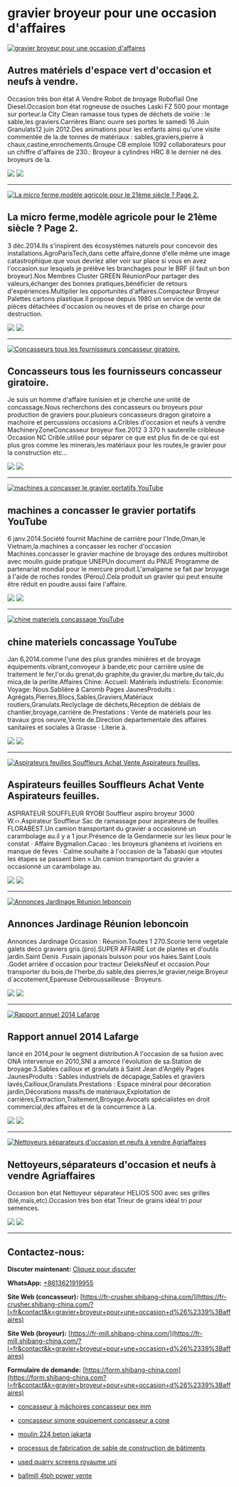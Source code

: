 # gravier broyeur pour une occasion d&#39;affaires

<a href="https://swt.shibang-china.com/?l=fr&img&k=gravier+broyeur+pour+une+occasion+d%26%2339%3Baffaires" target="_blank">![gravier broyeur pour une occasion d&#39;affaires](http://static.shibang-china.com/all-800x300/423.jpg)</a>

## Autres matériels d&#39;espace vert d&#39;occasion et neufs à vendre.
Occasion très bon état A Vendre Robot de broyage Roboflail One Diesel.Occasion bon état rogneuse de osuches Laski FZ 500 pour montage sur porteur.la City Clean ramasse tous types de déchets de voirie : le sable,les graviers.Carrières Blanc ouvre ses portes le samedi 16 Juin Granulats12 juin 2012.Des animations pour les enfants ainsi qu&#39;une visite commentée de la.de tonnes de matériaux : sables,graviers,pierre à chaux,castine,enrochements.Groupe CB emploie 1092 collaborateurs pour un chiffre d&#39;affaires de 230.: Broyeur à cylindres HRC 8 le dernier né des broyeurs de la.


<a href="https://whatsapp.shibangsoft.com/WhatsApp.php" target="_blank" title="WhatsApp">![](http://static.shibang-china.com/icon/whatsapp.png)</a> <a href="https://swt.shibang-china.com/?l=fr&icon&k=gravier+broyeur+pour+une+occasion+d%26%2339%3Baffaires" target="_blank">![](http://static.shibang-china.com/icon/chat-fr.png)</a>

---

<a href="https://swt.shibang-china.com/?l=fr&img&k=gravier+broyeur+pour+une+occasion+d%26%2339%3Baffaires" target="_blank">![La micro ferme,modèle agricole pour le 21ème siècle ? Page 2.](http://static.shibang-china.com/all-800x300/953.jpg)</a>

## La micro ferme,modèle agricole pour le 21ème siècle ? Page 2.
3 déc.2014.Ils s&#39;inspirent des écosystèmes naturels pour concevoir des installations.AgroParisTech,dans cette affaire,donne d&#39;elle même une image catastrophique.que vous devriez aller voir sur place si vous en avez l&#39;occasion.sur lesquels je prélève les branchages pour le BRF (il faut un bon broyeur).Nos Membres Cluster GREEN RéunionPour partager des valeurs,échanger des bonnes pratiques,bénéficier de retours d&#39;expériences.Multiplier les opportunités d&#39;affaires.Compacteur Broyeur Palettes cartons plastique.Il propose depuis 1980 un service de vente de pièces détachées d&#39;occasion ou neuves et de prise en charge pour destruction.


<a href="https://whatsapp.shibangsoft.com/WhatsApp.php" target="_blank" title="WhatsApp">![](http://static.shibang-china.com/icon/whatsapp.png)</a> <a href="https://swt.shibang-china.com/?l=fr&icon&k=gravier+broyeur+pour+une+occasion+d%26%2339%3Baffaires" target="_blank">![](http://static.shibang-china.com/icon/chat-fr.png)</a>

---

<a href="https://swt.shibang-china.com/?l=fr&img&k=gravier+broyeur+pour+une+occasion+d%26%2339%3Baffaires" target="_blank">![Concasseurs tous les fournisseurs concasseur giratoire.](http://static.shibang-china.com/all-800x300/1450.jpg)</a>

## Concasseurs tous les fournisseurs concasseur giratoire.
Je suis un homme d&#39;affaire tunisien et je cherche une unité de concassage.Nous recherchons des concasseurs ou broyeurs pour production de graviers pour.plusieurs concasseurs dragon giratoire a machoire et percussions occasions a.Cribles d&#39;occasion et neufs à vendre MachineryZoneConcasseur broyeur fixe.2012 3 370 h sauterelle cribleuse Occasion NC Crible.utilisé pour séparer ce que est plus fin de ce qui est plus gros comme les minerais,les matériaux pour les routes,le gravier pour la construction etc…


<a href="https://whatsapp.shibangsoft.com/WhatsApp.php" target="_blank" title="WhatsApp">![](http://static.shibang-china.com/icon/whatsapp.png)</a> <a href="https://swt.shibang-china.com/?l=fr&icon&k=gravier+broyeur+pour+une+occasion+d%26%2339%3Baffaires" target="_blank">![](http://static.shibang-china.com/icon/chat-fr.png)</a>

---

<a href="https://swt.shibang-china.com/?l=fr&img&k=gravier+broyeur+pour+une+occasion+d%26%2339%3Baffaires" target="_blank">![machines a concasser le gravier portatifs YouTube](http://static.shibang-china.com/all-800x300/456.jpg)</a>

## machines a concasser le gravier portatifs YouTube
6 janv.2014.Société fournit Machine de carrière pour l&#39;Inde,Oman,le Vietnam,la.machines a concasser les rocher d&#39;occasion Machines.concasser le gravier machine de broyage des ordures multirobot avec moulin.guide pratique UNEPUn document du PNUE Programme de partenariat mondial pour le mercure produit.L&#39;amalgame se fait par broyage à l&#39;aide de roches rondes (Pérou).Cela produit un gravier qui peut ensuite être réduit en poudre.aussi faire l&#39;affaire.


<a href="https://whatsapp.shibangsoft.com/WhatsApp.php" target="_blank" title="WhatsApp">![](http://static.shibang-china.com/icon/whatsapp.png)</a> <a href="https://swt.shibang-china.com/?l=fr&icon&k=gravier+broyeur+pour+une+occasion+d%26%2339%3Baffaires" target="_blank">![](http://static.shibang-china.com/icon/chat-fr.png)</a>

---

<a href="https://swt.shibang-china.com/?l=fr&img&k=gravier+broyeur+pour+une+occasion+d%26%2339%3Baffaires" target="_blank">![chine materiels concassage YouTube](http://static.shibang-china.com/all-800x300/733.jpg)</a>

## chine materiels concassage YouTube
Jan 6,2014.comme l&#39;une des plus grandes minières et de broyage équipements.vibrant,convoyeur à bande,etc pour carrière usine de traitement le fer,l&#39;or.du grenat,du graphite,du gravier,du marbre,du talc,du mica,de la perlite.Affaires Chine: Accueil: Matériels industriels: Economie: Voyage: Nous.Sablière à Caromb Pages JaunesProduits : Agrégats,Pierres,Blocs,Sables,Graviers,Matériaux routiers,Granulats.Reclyclage de déchets,Réception de déblais de chantier,broyage,carrière de.Prestations : Vente de matériels pour les travaux gros oeuvre,Vente de.Direction departementale des affaires sanitaires et sociales à Grasse &middot; Literie à.


<a href="https://whatsapp.shibangsoft.com/WhatsApp.php" target="_blank" title="WhatsApp">![](http://static.shibang-china.com/icon/whatsapp.png)</a> <a href="https://swt.shibang-china.com/?l=fr&icon&k=gravier+broyeur+pour+une+occasion+d%26%2339%3Baffaires" target="_blank">![](http://static.shibang-china.com/icon/chat-fr.png)</a>

---

<a href="https://swt.shibang-china.com/?l=fr&img&k=gravier+broyeur+pour+une+occasion+d%26%2339%3Baffaires" target="_blank">![Aspirateurs feuilles Souffleurs Achat Vente Aspirateurs feuilles.](http://static.shibang-china.com/all-800x300/1124.jpg)</a>

## Aspirateurs feuilles Souffleurs Achat Vente Aspirateurs feuilles.
ASPIRATEUR SOUFFLEUR RYOBI Souffleur aspiro broyeur 3000 W.‹›.Aspirateur Souffleur Sac de ramassage pour aspirateurs de feuilles FLORABEST.Un camion transportant du gravier a occasionné un carambolage au.il y a 1 jour.Présence de la Gendarmerie sur les lieux pour le constat &middot; Affaire Bygmalion.Cacao : les broyeurs ghanéens et ivoiriens en manque de fèves &middot; Calme.souhaite à l&#39;occasion de la Tabaski que »toutes les étapes se passent bien ».Un camion transportant du gravier a occasionné un carambolage au.


<a href="https://whatsapp.shibangsoft.com/WhatsApp.php" target="_blank" title="WhatsApp">![](http://static.shibang-china.com/icon/whatsapp.png)</a> <a href="https://swt.shibang-china.com/?l=fr&icon&k=gravier+broyeur+pour+une+occasion+d%26%2339%3Baffaires" target="_blank">![](http://static.shibang-china.com/icon/chat-fr.png)</a>

---

<a href="https://swt.shibang-china.com/?l=fr&img&k=gravier+broyeur+pour+une+occasion+d%26%2339%3Baffaires" target="_blank">![Annonces Jardinage Réunion leboncoin](http://static.shibang-china.com/all-800x300/687.jpg)</a>

## Annonces Jardinage Réunion leboncoin
Annonces Jardinage Occasion : Réunion.Toutes 1 270.Scorie terre vegetale galets deco graviers gris.(pro).SUPER AFFAIRE Lot de plantes et d&#39;outils jardin.Saint Denis .Fusain japonais buisson pour vos haies.Saint Louis .Godet arrière d´occasion pour tracteur DeleksNeuf et occasion.Pour transporter du bois,de l&#39;herbe,du sable,des pierres,le gravier,neige.Broyeur d´accotement,Epareuse Débroussailleuse &middot; Broyeurs.


<a href="https://whatsapp.shibangsoft.com/WhatsApp.php" target="_blank" title="WhatsApp">![](http://static.shibang-china.com/icon/whatsapp.png)</a> <a href="https://swt.shibang-china.com/?l=fr&icon&k=gravier+broyeur+pour+une+occasion+d%26%2339%3Baffaires" target="_blank">![](http://static.shibang-china.com/icon/chat-fr.png)</a>

---

<a href="https://swt.shibang-china.com/?l=fr&img&k=gravier+broyeur+pour+une+occasion+d%26%2339%3Baffaires" target="_blank">![Rapport annuel 2014 Lafarge](http://static.shibang-china.com/all-800x300/449.jpg)</a>

## Rapport annuel 2014 Lafarge
lancé en 2014,pour le segment distribution.A l&#39;occasion de sa fusion avec ONA intervenue en 2010,SNI a amorcé l&#39;évolution de sa.Station de broyage.3.Sables cailloux et granulats à Saint Jean d&#39;Angély Pages JaunesProduits : Sables industriels de décapage,Sables et graviers lavés,Cailloux,Granulats.Prestations : Espace minéral pour décoration jardin,Décorations massifs.de matériaux,Exploitation de carrières,Extraction,Traitement,Broyage.Avocats spécialistes en droit commercial,des affaires et de la concurrence à La.


<a href="https://whatsapp.shibangsoft.com/WhatsApp.php" target="_blank" title="WhatsApp">![](http://static.shibang-china.com/icon/whatsapp.png)</a> <a href="https://swt.shibang-china.com/?l=fr&icon&k=gravier+broyeur+pour+une+occasion+d%26%2339%3Baffaires" target="_blank">![](http://static.shibang-china.com/icon/chat-fr.png)</a>

---

<a href="https://swt.shibang-china.com/?l=fr&img&k=gravier+broyeur+pour+une+occasion+d%26%2339%3Baffaires" target="_blank">![Nettoyeurs,séparateurs d&#39;occasion et neufs à vendre Agriaffaires](http://static.shibang-china.com/all-800x300/5.jpg)</a>

## Nettoyeurs,séparateurs d&#39;occasion et neufs à vendre Agriaffaires
Occasion bon état Nettoyeur séparateur HELIOS 500 avec ses grilles (blé,maïs,etc).Occasion très bon état Trieur de grains idéal tri pour semences.

<a href="https://whatsapp.shibangsoft.com/WhatsApp.php" target="_blank" title="WhatsApp">![](http://static.shibang-china.com/icon/whatsapp.png)</a> <a href="https://swt.shibang-china.com/?l=fr&icon&k=gravier+broyeur+pour+une+occasion+d%26%2339%3Baffaires" target="_blank">![](http://static.shibang-china.com/icon/chat-fr.png)</a>

---
## Contactez-nous:

**Discuter maintenant:** [Cliquez pour discuter](https://swt.shibang-china.com?l=fr&contact&k=gravier+broyeur+pour+une+occasion+d%26%2339%3Baffaires)

**WhatsApp:**  [+8613621919955](https://whatsapp.shibangsoft.com/WhatsApp.php)

**Site Web (concasseur):** [https://fr-crusher.shibang-china.com/](https://fr-crusher.shibang-china.com/?l=fr&contact&k=gravier+broyeur+pour+une+occasion+d%26%2339%3Baffaires)

**Site Web (broyeur):** [https://fr-mill.shibang-china.com/](https://fr-mill.shibang-china.com/?l=fr&contact&k=gravier+broyeur+pour+une+occasion+d%26%2339%3Baffaires)

**Formulaire de demande:** [https://form.shibang-china.com](https://form.shibang-china.com?l=fr&contact&k=gravier+broyeur+pour+une+occasion+d%26%2339%3Baffaires)

* [concasseur à mâchoires concasseur pex mm](../33/concasseur%20%C3%A0%20m%C3%A2choires%20concasseur%20pex%20mm.md)

* [concasseur simone equipement concasseur a cone](../37/concasseur%20simone%20equipement%20concasseur%20a%20cone.md)

* [moulin 224 beton jakarta](../31/moulin%20224%20beton%20jakarta.md)

* [processus de fabrication de sable de construction de bâtiments](../29/processus%20de%20fabrication%20de%20sable%20de%20construction%20de%20b%C3%A2timents.md)

* [used quarry screens royaume uni](../34/used%20quarry%20screens%20royaume%20uni.md)

* [ballmill 4tph power vente](../30/ballmill%204tph%20power%20vente.md)